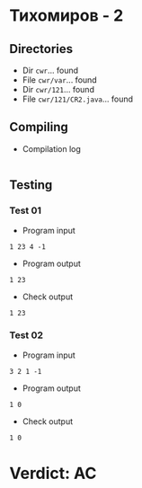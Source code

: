 # Тихомиров - 2
## Directories
- Dir `cwr`... found
- File `cwr/var`... found
- Dir `cwr/121`... found
- File `cwr/121/CR2.java`... found
## Compiling
- Compilation log
```

```
## Testing
### Test 01
- Program input
```
1 23 4 -1

```
- Program output
```
1 23

```
- Check output
```
1 23

```
### Test 02
- Program input
```
3 2 1 -1

```
- Program output
```
1 0

```
- Check output
```
1 0

```
# Verdict: AC
